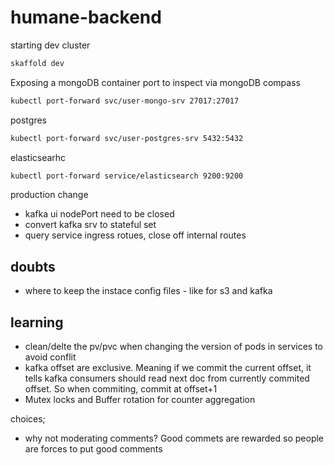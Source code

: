 # humane-backend

starting dev cluster

```bash
skaffold dev
```

Exposing a mongoDB container port to inspect via mongoDB compass

```bash
kubectl port-forward svc/user-mongo-srv 27017:27017
```

postgres

```bash
kubectl port-forward svc/user-postgres-srv 5432:5432
```

elasticsearhc

```bash
kubectl port-forward service/elasticsearch 9200:9200
```

production change

-  kafka ui nodePort need to be closed
-  convert kafka srv to stateful set
-  query service ingress rotues, close off internal routes

## doubts

-  where to keep the instace config files - like for s3 and kafka

## learning

-  clean/delte the pv/pvc when changing the version of pods in services to avoid conflit
-  kafka offset are exclusive. Meaning if we commit the current offset, it tells kafka consumers should read next doc from currently commited offset. So when commiting, commit at offset+1
-  Mutex locks and Buffer rotation for counter aggregation

choices;

-  why not moderating comments? Good commets are rewarded so people are forces to put good comments
